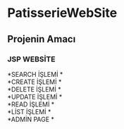 # PatisserieWebSite
 ## Projenin Amacı
  ### JSP WEBSİTE </BR>
*SEARCH İŞLEMİ * </BR>
*CREATE İŞLEMİ * </BR>
*DELETE İŞLEMİ * </BR>
*UPDATE İŞLEMİ * </BR>
*READ İŞLEMİ * </BR>
*LİST İŞLEMİ * </BR>
*ADMİN PAGE * </BR>
